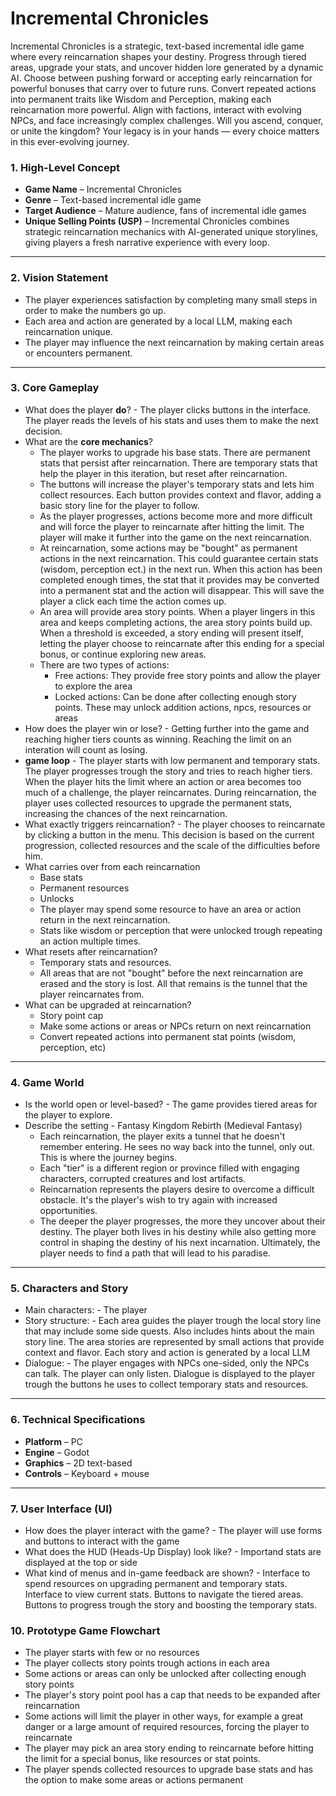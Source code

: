# Incremental Chronicles
 Incremental Chronicles is a strategic, text-based incremental idle game where every reincarnation shapes your destiny. Progress through tiered areas, upgrade your stats, and uncover hidden lore generated by a dynamic AI. Choose between pushing forward or accepting early reincarnation for powerful bonuses that carry over to future runs. Convert repeated actions into permanent traits like Wisdom and Perception, making each reincarnation more powerful. Align with factions, interact with evolving NPCs, and face increasingly complex challenges. Will you ascend, conquer, or unite the kingdom? Your legacy is in your hands — every choice matters in this ever-evolving journey.


### **1. High-Level Concept**  
- **Game Name** – Incremental Chronicles
- **Genre** – Text-based incremental idle game
- **Target Audience** – Mature audience, fans of incremental idle games 
- **Unique Selling Points (USP)** – Incremental Chronicles combines strategic reincarnation mechanics with AI-generated unique storylines, giving players a fresh narrative experience with every loop.

---

### **2. Vision Statement**  
- The player experiences satisfaction by completing many small steps in order to make the numbers go up.
- Each area and action are generated by a local LLM, making each reincarnation unique.
- The player may influence the next reincarnation by making certain areas or encounters permanent.

---

### **3. Core Gameplay**  
- What does the player **do**?  - The player clicks buttons in the interface. The player reads the levels of his stats and uses them to make the next decision.
- What are the **core mechanics**?
    - The player works to upgrade his base stats. There are permanent stats that persist after reincarnation. There are temporary stats that help the player in this iteration, but reset after reincarnation. 
    - The buttons will increase the player's temporary stats and lets him collect resources. Each button provides context and flavor, adding a basic story line for the player to follow. 
    - As the player progresses, actions become more and more difficult and will force the player to reincarnate after hitting the limit. The player will make it further into the game on the next reincarnation.
    - At reincarnation, some actions may be "bought" as permanent actions in the next reincarnation. This could guarantee certain stats (wisdom, perception ect.) in the next run. When this action has been completed enough times, the stat that it provides may be converted into a permanent stat and the action will disappear. This will save the player a click each time the action comes up.
    - An area will provide area story points. When a player lingers in this area and keeps completing actions, the area story points build up. When a threshold is exceeded, a story ending will present itself, letting the player choose to reincarnate after this ending for a special bonus, or continue exploring new areas.
    - There are two types of actions:
        - Free actions: They provide free story points and allow the player to explore the area
        - Locked actions: Can be done after collecting enough story points. These may unlock addition actions, npcs, resources or areas
- How does the player win or lose? - Getting further into the game and reaching higher tiers counts as winning. Reaching the limit on an interation will count as losing.
- **game loop** - The player starts with low permanent and temporary stats. The player progresses trough the story and tries to reach higher tiers. When the player hits the limit where an action or area becomes too much of a challenge, the player reincarnates. During reincarnation, the player uses collected resources to upgrade the permanent stats, increasing the chances of the next reincarnation.
- What exactly triggers reincarnation? - The player chooses to reincarnate by clicking a button in the menu. This decision is based on the current progression, collected resources and the scale of the difficulties before him.
- What carries over from each reincarnation
    - Base stats
    - Permanent resources
    - Unlocks
    - The player may spend some resource to have an area or action return in the next reincarnation.
    - Stats like wisdom or perception that were unlocked trough repeating an action multiple times.
- What resets after reincarnation?
    - Temporary stats and resources. 
    - All areas that are not "bought" before the next reincarnation are erased and the story is lost. All that remains is the tunnel that the player reincarnates from.
- What can be upgraded at reincarnation?
    - Story point cap
    - Make some actions or areas or NPCs return on next reincarnation
    - Convert repeated actions into permanent stat points (wisdom, perception, etc)




---

### **4. Game World**  
- Is the world open or level-based? - The game provides tiered areas for the player to explore.
- Describe the setting - Fantasy Kingdom Rebirth (Medieval Fantasy)
    - Each reincarnation, the player exits a tunnel that he doesn't remember entering. He sees no way back into the tunnel, only out. This is where the journey begins.
    - Each "tier" is a different region or province filled with engaging characters, corrupted creatures and lost artifacts.
    - Reincarnation represents the players desire to overcome a difficult obstacle. It's the player's wish to try again with increased opportunities.
    - The deeper the player progresses, the more they uncover about their destiny. The player both lives in his destiny while also getting more control in shaping the destiny of his next incarnation. Ultimately, the player needs to find a path that will lead to his paradise.
---

### **5. Characters and Story**  
- Main characters:  - The player
- Story structure:  - Each area guides the player trough the local story line that may include some side quests. Also includes hints about the main story line. The area stories are represented by small actions that provide context and flavor. Each story and action is generated by a local LLM
- Dialogue:  - The player engages with NPCs one-sided, only the NPCs can talk. The player can only listen. Dialogue is displayed to the player trough the buttons he uses to collect temporary stats and resources.

---

### **6. Technical Specifications**  
- **Platform** – PC
- **Engine** – Godot 
- **Graphics** – 2D text-based 
- **Controls** – Keyboard + mouse

---

### **7. User Interface (UI)**  
- How does the player interact with the game? - The player will use forms and buttons to interact with the game
- What does the HUD (Heads-Up Display) look like? - Importand stats are displayed at the top or side
- What kind of menus and in-game feedback are shown? - Interface to spend resources on upgrading permanent and temporary stats. Interface to view current stats. Buttons to navigate the tiered areas. Buttons to progress trough the story and boosting the temporary stats.


### **10. Prototype Game Flowchart**  
- The player starts with few or no resources
- The player collects story points trough actions in each area
- Some actions or areas can only be unlocked after collecting enough story points
- The player's story point pool has a cap that needs to be expanded after reincarnation
- Some actions will limit the player in other ways, for example a great danger or a large amount of required resources, forcing the player to reincarnate
- The player may pick an area story ending to reincarnate before hitting the limit for a special bonus, like resources or stat points.
- The player spends collected resources to upgrade base stats and has the option to make some areas or actions permanent
